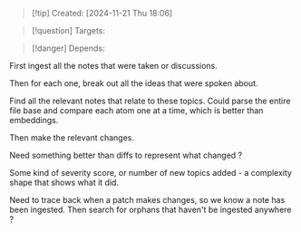 
>[!tip] Created: [2024-11-21 Thu 18:06]

>[!question] Targets: 

>[!danger] Depends: 

First ingest all the notes that were taken or discussions.

Then for each one, break out all the ideas that were spoken about.

Find all the relevant notes that relate to these topics.
Could parse the entire file base and compare each atom one at a time, which is better than embeddings.

Then make the relevant changes.

Need something better than diffs to represent what changed ?  

Some kind of severity score, or number of new topics added - a complexity shape that shows what it did.

Need to trace back when a patch makes changes, so we know a note has been ingested.  Then search for orphans that haven't be ingested anywhere ?